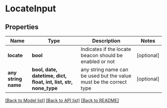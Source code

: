 # LocateInput


## Properties
Name | Type | Description | Notes
------------ | ------------- | ------------- | -------------
**locate** | **bool** | Indicates if the locate beacon should be enabled or not | [optional] 
**any string name** | **bool, date, datetime, dict, float, int, list, str, none_type** | any string name can be used but the value must be the correct type | [optional]

[[Back to Model list]](../README.md#documentation-for-models) [[Back to API list]](../README.md#documentation-for-api-endpoints) [[Back to README]](../README.md)


